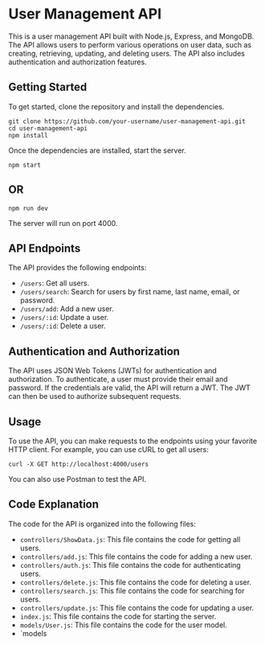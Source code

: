  # User Management API 

This is a user management API built with Node.js, Express, and MongoDB. The API allows users to perform various operations on user data, such as creating, retrieving, updating, and deleting users. The API also includes authentication and authorization features.

## Getting Started

To get started, clone the repository and install the dependencies.

```
git clone https://github.com/your-username/user-management-api.git
cd user-management-api
npm install
```

Once the dependencies are installed, start the server.

```
npm start
```
## OR
```
npm run dev
```

The server will run on port 4000.

## API Endpoints

The API provides the following endpoints:

* `/users`: Get all users.
* `/users/search`: Search for users by first name, last name, email, or password.
* `/users/add`: Add a new user.
* `/users/:id`: Update a user.
* `/users/:id`: Delete a user.

## Authentication and Authorization

The API uses JSON Web Tokens (JWTs) for authentication and authorization. To authenticate, a user must provide their email and password. If the credentials are valid, the API will return a JWT. The JWT can then be used to authorize subsequent requests.

## Usage

To use the API, you can make requests to the endpoints using your favorite HTTP client. For example, you can use cURL to get all users:

```
curl -X GET http://localhost:4000/users
```

You can also use Postman to test the API.

## Code Explanation

The code for the API is organized into the following files:

* `controllers/ShowData.js`: This file contains the code for getting all users.
* `controllers/add.js`: This file contains the code for adding a new user.
* `controllers/auth.js`: This file contains the code for authenticating users.
* `controllers/delete.js`: This file contains the code for deleting a user.
* `controllers/search.js`: This file contains the code for searching for users.
* `controllers/update.js`: This file contains the code for updating a user.
* `index.js`: This file contains the code for starting the server.
* `models/User.js`: This file contains the code for the user model.
* `models

